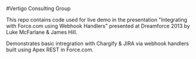 #Vertigo Consulting Group

This repo contains code used for live demo in the presentation "Integrating with Force.com using Webhook Handlers" presented at Dreamforce 2013 by Luke McFarlane & James Hill.

Demonstrates basic intregration with Chargify & JIRA via webhook handlers built using Apex REST in Force.com.